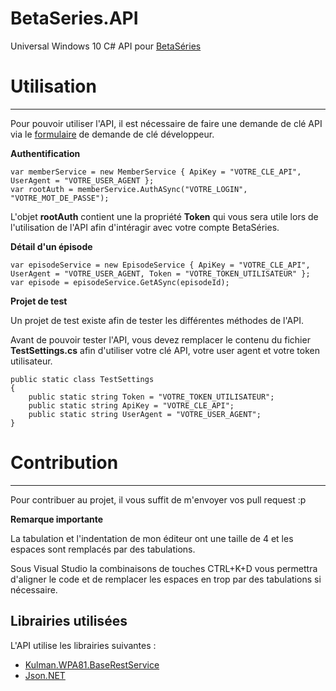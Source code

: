# BetaSeries.API
Universal Windows 10 C# API pour [BetaSéries](http://www.betaseries.com "BetaSéries")

# Utilisation #
---
Pour pouvoir utiliser l'API, il est nécessaire de faire une demande de clé API via le [formulaire](http://www.betaseries.com/api/ "formulaire") de demande de clé développeur.

**Authentification**

    var memberService = new MemberService { ApiKey = "VOTRE_CLE_API", UserAgent = "VOTRE_USER_AGENT };
    var rootAuth = memberService.AuthASync("VOTRE_LOGIN", "VOTRE_MOT_DE_PASSE");
L'objet **rootAuth** contient une la propriété **Token** qui vous sera utile lors de l'utilisation de l'API afin d'intéragir avec votre compte BetaSéries.

**Détail d'un épisode**

    var episodeService = new EpisodeService { ApiKey = "VOTRE_CLE_API", UserAgent = "VOTRE_USER_AGENT, Token = "VOTRE_TOKEN_UTILISATEUR" };
    var episode = episodeService.GetASync(episodeId);

**Projet de test**

Un projet de test existe afin de tester les différentes méthodes de l'API.

Avant de pouvoir tester l'API, vous devez remplacer le contenu du fichier **TestSettings.cs** afin d'utiliser votre clé API, votre user agent et votre token utilisateur.

    public static class TestSettings
	{
		public static string Token = "VOTRE_TOKEN_UTILISATEUR";
		public static string ApiKey = "VOTRE_CLE_API";
		public static string UserAgent = "VOTRE_USER_AGENT";
	}

# Contribution #
---
Pour contribuer au projet, il vous suffit de m'envoyer vos pull request :p

**Remarque importante**

La tabulation et l'indentation de mon éditeur ont une taille de 4 et les espaces sont remplacés par des tabulations.

Sous Visual Studio la combinaisons de touches CTRL+K+D vous permettra d'aligner le code et de remplacer les espaces en trop par des tabulations si nécessaire.


**Librairies utilisées**
---
L'API utilise les librairies suivantes :

- [Kulman.WPA81.BaseRestService](https://github.com/igorkulman/Kulman.WPA81.BaseRestService "Kulman.WPA81.BaseRestService")
- [Json.NET](http://www.newtonsoft.com/json "Json.NET")

